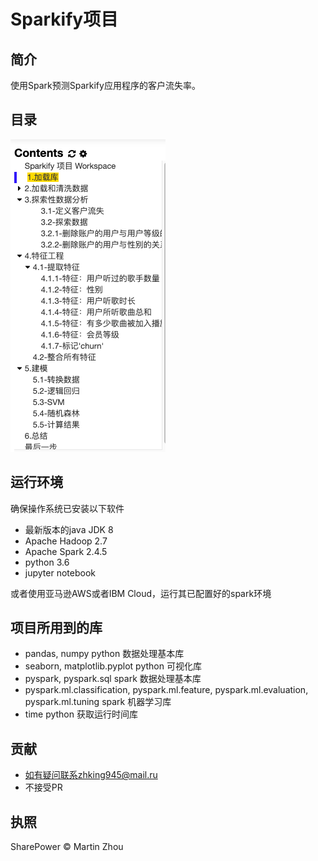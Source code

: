 # Sparkify项目

## 简介
使用Spark预测Sparkify应用程序的客户流失率。

## 目录
![image](https://github.com/Zhu-Haikun/Udacity-Data-Analyst-Advanced-collection/blob/master/Project-8-Sparkify/image/contents.png)

## 运行环境
确保操作系统已安装以下软件
- 最新版本的java JDK 8
- Apache Hadoop 2.7
- Apache Spark 2.4.5
- python 3.6
- jupyter notebook

或者使用亚马逊AWS或者IBM Cloud，运行其已配置好的spark环境

## 项目所用到的库
- pandas, numpy 
python 数据处理基本库
- seaborn, matplotlib.pyplot
python 可视化库
- pyspark, pyspark.sql
spark 数据处理基本库
- pyspark.ml.classification, pyspark.ml.feature, pyspark.ml.evaluation, pyspark.ml.tuning
spark 机器学习库
- time
python 获取运行时间库

## 贡献
- 如有疑问联系zhking945@mail.ru
- 不接受PR

## 执照
SharePower © Martin Zhou


